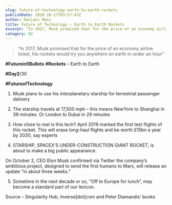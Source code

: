 ```yaml
---
slug: future-of-technology-earth-to-earth-rockets
publishDate: 2020-10-17T03:57:43Z
author: Ranjani Mani
title: Future of Technology – Earth to Earth Rockets 
excerpt: “In 2017, Musk promised that for the price of an economy airline ticket, his rockets would try you anywhere on earth in under an hour” #Futurein5Bullets #Rockets – Earth to Earth #Day2/30 #FutureofTechnology 1) Musk plans to use his interplanetary starship for terrestrial passenger delivery 2) The starship travels at 17,500 mph – this means NewYork  ... 
category: 82
---
```


> “In 2017, Musk promised that for the price of an economy airline ticket, his rockets would try you anywhere on earth in under an hour”

**#Futurein5Bullets** **#Rockets** – Earth to Earth

**#Day2**/30

**#FutureofTechnology**

1) Musk plans to use his interplanetary starship for terrestrial passenger delivery

2) The starship travels at 17,500 mph – this means NewYork to Shanghai in 39 minutes. Or London to Dubai in 29 minutes

3) How close to real is this tech? April 2019 marked the first test flights of this rocket. This will erase long-haul flights and be worth £15bn a year by 2030, say experts

4) STARSHIP, SPACEX’S UNDER-CONSTRUCTION GIANT ROCKET, is about to make a big public appearance.

On October 2, CEO Elon Musk confirmed via Twitter the company’s ambitious project, designed to send the first humans to Mars, will release an update “in about three weeks.”

5) Sometime in the next decade or so, “Off to Europe for lunch”, may become a standard part of our lexicon.

Source – Singularity Hub, Inverse\[dot\]com and Peter Diamandis’ books